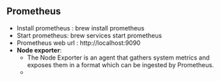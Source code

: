 ## Prometheus
- Install prometheus : brew install prometheus
- Start prometheus: brew services start prometheus
- Prometheus web url : http://localhost:9090
- **Node exporter**:
   - The Node Exporter is an agent that gathers system metrics and exposes them in a format which can be ingested by Prometheus.
   - 
